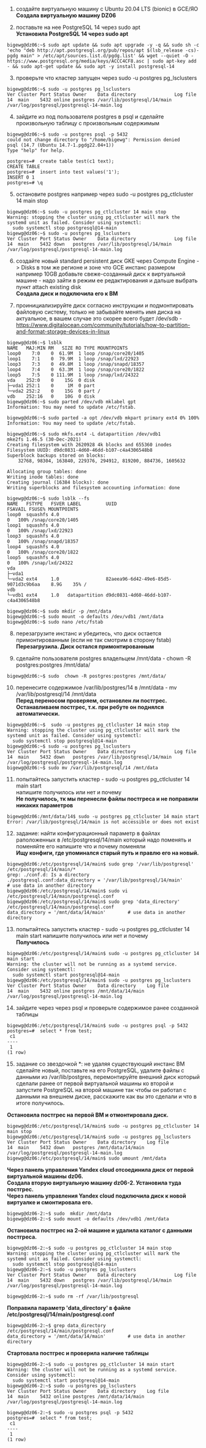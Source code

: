 1. создайте виртуальную машину c Ubuntu 20.04 LTS (bionic) в GCE/ЯО  
**Создала виртуальную машину DZ06**  
    
2. поставьте на нее PostgreSQL 14 через sudo apt  
**Установила PostgreSQL 14 через sudo apt**   
```
bigewg@dz06:~$ sudo apt update && sudo apt upgrade -y -q && sudo sh -c 'echo "deb http://apt.postgresql.org/pub/repos/apt $(lsb_release -cs)-pgdg main" > /etc/apt/sources.list.d/pgdg.list' && wget --quiet -O - https://www.postgresql.org/media/keys/ACCC4CF8.asc | sudo apt-key add - && sudo apt-get update && sudo apt -y install postgresql-14
```  

3. проверьте что кластер запущен через sudo -u postgres pg_lsclusters  
```
bigewg@dz06:~$ sudo -u postgres pg_lsclusters
Ver Cluster Port Status Owner    Data directory              Log file
14  main    5432 online postgres /var/lib/postgresql/14/main /var/log/postgresql/postgresql-14-main.log
```  

4. зайдите из под пользователя postgres в psql и сделайте произвольную таблицу с произвольным содержимым
```
bigewg@dz06:~$ sudo -u postgres psql -p 5432
could not change directory to "/home/bigewg": Permission denied
psql (14.7 (Ubuntu 14.7-1.pgdg22.04+1))
Type "help" for help.

postgres=#  create table test(c1 text);
CREATE TABLE
postgres=#  insert into test values('1');
INSERT 0 1
postgres=# \q
```  

5. остановите postgres например через sudo -u postgres pg_ctlcluster 14 main stop
```
bigewg@dz06:~$ sudo -u postgres pg_ctlcluster 14 main stop
Warning: stopping the cluster using pg_ctlcluster will mark the systemd unit as failed. Consider using systemctl:
  sudo systemctl stop postgresql@14-main
bigewg@dz06:~$ sudo -u postgres pg_lsclusters
Ver Cluster Port Status Owner    Data directory              Log file
14  main    5432 down   postgres /var/lib/postgresql/14/main /var/log/postgresql/postgresql-14-main.log
```

6. создайте новый standard persistent диск GKE через Compute Engine -> Disks в том же регионе и зоне что GCE инстанс размером например 10GB
добавьте свеже-созданный диск к виртуальной машине - надо зайти в режим ее редактирования и дальше выбрать пункт attach existing disk  
**Создала диск и подключила его к ВМ**  

7. проинициализируйте диск согласно инструкции и подмонтировать файловую систему, только не забывайте менять имя диска на актуальное, в вашем случае это   скорее всего будет /dev/sdb - https://www.digitalocean.com/community/tutorials/how-to-partition-and-format-storage-devices-in-linux  
```
bigewg@dz06:~$ lsblk
NAME   MAJ:MIN RM   SIZE RO TYPE MOUNTPOINTS
loop0    7:0    0  61.9M  1 loop /snap/core20/1405
loop1    7:1    0  79.9M  1 loop /snap/lxd/22923
loop3    7:3    0  49.8M  1 loop /snap/snapd/18357
loop4    7:4    0  63.3M  1 loop /snap/core20/1822
loop5    7:5    0 111.9M  1 loop /snap/lxd/24322
vda    252:0    0    15G  0 disk 
├─vda1 252:1    0     1M  0 part 
└─vda2 252:2    0    15G  0 part /
vdb    252:16   0    10G  0 disk 
bigewg@dz06:~$ sudo parted /dev/vdb mklabel gpt
Information: You may need to update /etc/fstab.

bigewg@dz06:~$ sudo parted -a opt /dev/vdb mkpart primary ext4 0% 100%    
Information: You may need to update /etc/fstab.

bigewg@dz06:~$ sudo mkfs.ext4 -L datapartition /dev/vdb1
mke2fs 1.46.5 (30-Dec-2021)
Creating filesystem with 2620928 4k blocks and 655360 inodes
Filesystem UUID: d9dc0831-4d60-46dd-b107-c4a4306548b8
Superblock backups stored on blocks: 
	32768, 98304, 163840, 229376, 294912, 819200, 884736, 1605632

Allocating group tables: done                            
Writing inode tables: done                            
Creating journal (16384 blocks): done
Writing superblocks and filesystem accounting information: done 

bigewg@dz06:~$ sudo lsblk --fs
NAME   FSTYPE   FSVER LABEL         UUID                                 FSAVAIL FSUSE% MOUNTPOINTS
loop0  squashfs 4.0                                                            0   100% /snap/core20/1405
loop1  squashfs 4.0                                                            0   100% /snap/lxd/22923
loop3  squashfs 4.0                                                            0   100% /snap/snapd/18357
loop4  squashfs 4.0                                                            0   100% /snap/core20/1822
loop5  squashfs 4.0                                                            0   100% /snap/lxd/24322
vda                                                                                     
├─vda1                                                                                  
└─vda2 ext4     1.0                 82aeea96-6d42-49e6-85d5-9071d3c9b6aa    8.9G    35% /
vdb                                                                                     
└─vdb1 ext4     1.0   datapartition d9dc0831-4d60-46dd-b107-c4a4306548b8        

bigewg@dz06:~$ sudo mkdir -p /mnt/data
bigewg@dz06:~$ sudo mount -o defaults /dev/vdb1 /mnt/data
bigewg@dz06:~$ sudo nano /etc/fstab
```

8. перезагрузите инстанс и убедитесь, что диск остается примонтированным (если не так смотрим в сторону fstab)  
**Перезагрузила. Диск остался примонтированным**  

9. сделайте пользователя postgres владельцем /mnt/data - chown -R postgres:postgres /mnt/data/
```
bigewg@dz06:~$ sudo  chown -R postgres:postgres /mnt/data/
```    

10. перенесите содержимое /var/lib/postgres/14 в /mnt/data - mv /var/lib/postgresql/14 /mnt/data  
**Перед переносом проверяем, остановлен ли постгрес. 
Останавливаем постгрес, т.к. при ребуте он поднялся автоматически.**  
```
bigewg@dz06:~$  sudo -u postgres pg_ctlcluster 14 main stop
Warning: stopping the cluster using pg_ctlcluster will mark the systemd unit as failed. Consider using systemctl:
  sudo systemctl stop postgresql@14-main
bigewg@dz06:~$ sudo -u postgres pg_lsclusters
Ver Cluster Port Status Owner    Data directory              Log file
14  main    5432 down   postgres /var/lib/postgresql/14/main /var/log/postgresql/postgresql-14-main.log
bigewg@dz06:~$ sudo mv /var/lib/postgresql/14 /mnt/data
```  

11. попытайтесь запустить кластер - sudo -u postgres pg_ctlcluster 14 main start  
напишите получилось или нет и почему  
**Не получилось, тк мы перенесли файлы постгреса и не поправили никаких параметров**  
```
bigewg@dz06:/mnt/data/14$ sudo -u postgres pg_ctlcluster 14 main start
Error: /var/lib/postgresql/14/main is not accessible or does not exist
```  

12. задание: найти конфигурационный параметр в файлах раположенных в /etc/postgresql/14/main который надо поменять и поменяйте его
    напишите что и почему поменяли  
**Ищу конфиги, где упоминался старый путь и правлю его на новый.**  
```
bigewg@dz06:/etc/postgresql/14/main$ sudo grep '/var/lib/postgresql' /etc/postgresql/14/main/*
grep: ./conf.d: Is a directory
./postgresql.conf:data_directory = '/var/lib/postgresql/14/main'		# use data in another directory
bigewg@dz06:/etc/postgresql/14/main$ sudo vi /etc/postgresql/14/main/postgresql.conf 
bigewg@dz06:/etc/postgresql/14/main$ sudo grep 'data_directory' /etc/postgresql/14/main/postgresql.conf 
data_directory = '/mnt/data/14/main'		# use data in another directory
```  
13. попытайтесь запустить кластер - sudo -u postgres pg_ctlcluster 14 main start
    напишите получилось или нет и почему  
**Получилось**  
```
bigewg@dz06:/etc/postgresql/14/main$ sudo -u postgres pg_ctlcluster 14 main start
Warning: the cluster will not be running as a systemd service. Consider using systemctl:
  sudo systemctl start postgresql@14-main
bigewg@dz06:/etc/postgresql/14/main$ sudo -u postgres pg_lsclusters
Ver Cluster Port Status Owner    Data directory    Log file
14  main    5432 online postgres /mnt/data/14/main /var/log/postgresql/postgresql-14-main.log
```

14. зайдите через через psql и проверьте содержимое ранее созданной таблицы
```
bigewg@dz06:/etc/postgresql/14/main$ sudo -u postgres psql -p 5432
postgres=#  select * from test;
 c1 
----
 1
(1 row)

```  

15. задание со звездочкой *: не удаляя существующий инстанс ВМ сделайте новый, поставьте на его PostgreSQL, удалите файлы с данными из /var/lib/postgres, перемонтируйте внешний диск который сделали ранее от первой виртуальной машины ко второй и запустите PostgreSQL на второй машине так чтобы он работал с данными на внешнем диске, расскажите как вы это сделали и что в итоге получилось.  

**Остановила постгрес на первой ВМ и отмонтировала диск.**
```
bigewg@dz06:/etc/postgresql/14/main$ sudo -u postgres pg_ctlcluster 14 main stop
bigewg@dz06:/etc/postgresql/14/main$ sudo -u postgres pg_lsclusters
Ver Cluster Port Status Owner    Data directory    Log file
14  main    5432 down   postgres /mnt/data/14/main /var/log/postgresql/postgresql-14-main.log
bigewg@dz06:/etc/postgresql/14/main$ sudo umount /mnt/data
```
**Через панель управления Yandex cloud отсоединила диск от первой виртуальной машины dz06.**  
**Создала вторую виртуальную машину dz06-2. Установила туда постгрес.**  
**Через панель управления Yandex cloud подключила диск к новой виртуалке и смонтировала его.**  
```
bigewg@dz06-2:~$ sudo  mkdir /mnt/data
bigewg@dz06-2:~$ sudo mount -o defaults /dev/vdb1 /mnt/data
```  
**Остановила постгрес на 2-ой машине и удалила каталог с данными постгреса.**  
```
bigewg@dz06-2:~$ sudo -u postgres pg_ctlcluster 14 main stop
Warning: stopping the cluster using pg_ctlcluster will mark the systemd unit as failed. Consider using systemctl:
  sudo systemctl stop postgresql@14-main
bigewg@dz06-2:~$ sudo -u postgres pg_lsclusters
Ver Cluster Port Status Owner    Data directory              Log file
14  main    5432 down   postgres /var/lib/postgresql/14/main /var/log/postgresql/postgresql-14-main.log

bigewg@dz06-2:~$ sudo rm -rf /var/lib/postgresql
```  
**Поправила параметр 'data_directory' в файле /etc/postgresql/14/main/postgresql.conf**
```
bigewg@dz06-2:~$ grep data_directory /etc/postgresql/14/main/postgresql.conf 
data_directory = '/mnt/data/14/main'		# use data in another directory
```  
**Стартовала постгрес и проверила наличие таблицы**  
```
bigewg@dz06-2:~$ sudo -u postgres pg_ctlcluster 14 main start
Warning: the cluster will not be running as a systemd service. Consider using systemctl:
  sudo systemctl start postgresql@14-main
bigewg@dz06-2:~$ sudo -u postgres pg_lsclusters
Ver Cluster Port Status Owner    Data directory    Log file
14  main    5432 online postgres /mnt/data/14/main /var/log/postgresql/postgresql-14-main.log

bigewg@dz06-2:~$ sudo -u postgres psql -p 5432
postgres=#  select * from test;
 c1 
----
 1
(1 row)
```  
